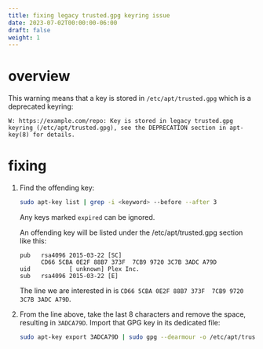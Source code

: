 ```yaml
---
title: fixing legacy trusted.gpg keyring issue
date: 2023-07-02T00:00:00-06:00
draft: false
weight: 1
---
```


# overview
This warning means that a key is stored in `/etc/apt/trusted.gpg` which is a deprecated keyring:  

```
W: https://example.com/repo: Key is stored in legacy trusted.gpg keyring (/etc/apt/trusted.gpg), see the DEPRECATION section in apt-key(8) for details.
```

# fixing
1. Find the offending key:
    ```bash
    sudo apt-key list | grep -i <keyword> --before --after 3
    ```

    Any keys marked `expired` can be ignored.

    An offending key will be listed under the /etc/apt/trusted.gpg section like this:
    ```
    pub   rsa4096 2015-03-22 [SC]
          CD66 5CBA 0E2F 88B7 373F  7CB9 9720 3C7B 3ADC A79D
    uid           [ unknown] Plex Inc.
    sub   rsa4096 2015-03-22 [E]
    ```

    The line we are interested in is `CD66 5CBA 0E2F 88B7 373F  7CB9 9720 3C7B 3ADC A79D`.
2. From the line above, take the last 8 characters and remove the space, resulting in `3ADCA79D`.  Import that GPG key in its dedicated file:
   ```bash
   sudo apt-key export 3ADCA79D | sudo gpg --dearmour -o /etc/apt/trusted.gpg.d/plex.gpg
   ``` 
